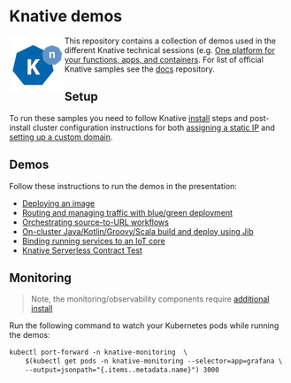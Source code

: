 # Knative demos

<img src ="./images/logo.png" align="left" /> This repository contains a collection of demos used in the different Knative technical sessions (e.g. [One platform for your functions, apps, and containers](https://www.youtube.com/watch?v=F4_2gxTtLaQ). For list of official Knative samples see the [docs](https://github.com/knative/docs/tree/master/eventing/samples) repository.
<br />

## Setup

To run these samples you need to follow Knative [install](https://github.com/knative/docs/tree/master/install) steps and post-install cluster configuration instructions for both [assigning a static IP](https://github.com/knative/docs/blob/master/serving/gke-assigning-static-ip-address.md) and [setting up a custom domain](https://github.com/knative/docs/blob/master/serving/using-a-custom-domain.md).

## Demos

Follow these instructions to run the demos in the presentation:

* [Deploying an image](simple/README.md)
* [Routing and managing traffic with blue/green deployment](blue-green-deploy/README.md)
* [Orchestrating source-to-URL workflows](src-to-url/README.md)
* [On-cluster Java/Kotlin/Groovy/Scala build and deploy using Jib](jib-build/README.md)
* [Binding running services to an IoT core](iot-events/README.md)
* [Knative Serverless Contract Test](test/README.md)

## Monitoring

> Note, the monitoring/observability components require [additional install](https://github.com/knative/docs/blob/master/serving/installing-logging-metrics-traces.md)

Run the following command to watch your Kubernetes pods while running the demos:

```shell
kubectl port-forward -n knative-monitoring  \
    $(kubectl get pods -n knative-monitoring --selector=app=grafana \
    --output=jsonpath="{.items..metadata.name}") 3000
```

